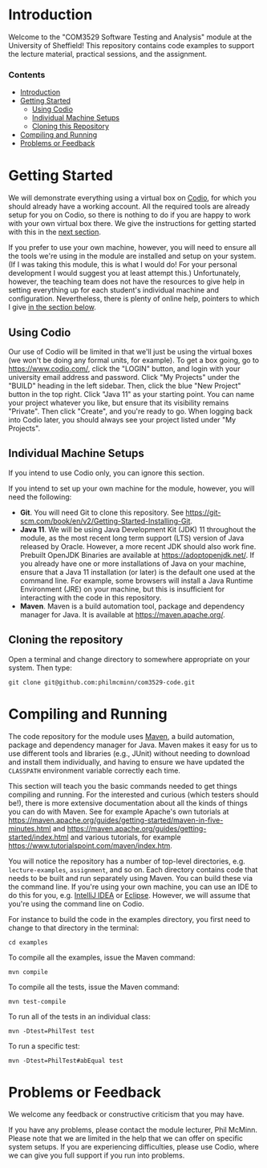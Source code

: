 # Introduction
Welcome to the "COM3529 Software Testing and Analysis" module at the University
of Sheffield! This repository contains code examples to support the lecture
material, practical sessions, and the assignment.

### Contents

* [Introduction](#introduction)
* [Getting Started](#getting-started)
    * [Using Codio](#using-codio)
    * [Individual Machine Setups](#individual-machine-setups)
    * [Cloning this Repository](#cloning-the-repository)
* [Compiling and Running](#compiling-and-running)
* [Problems or Feedback](#problems-or-feedback)

# Getting Started

We will demonstrate everything using a virtual box on
[Codio](https://www.codio.com/), for which you should already have a working
account. All the required tools are already setup for you on Codio, so there is
nothing to do if you are happy to work with your own virtual box there. We give
the instructions for getting started with this in the [next section](#using-codio).

If you prefer to use your own machine, however, you will need to ensure all the
tools we're using in the module are installed and setup on your system. (If I
was taking this module, this is what I would do! For your personal development I
would suggest you at least attempt this.) Unfortunately, however, the teaching
team does not have the resources to give help in setting everything up for each
student's individual machine and configuration. Nevertheless, there is plenty of
online help, pointers to which I give [in the section
below](#individual-machine-setups). 

## Using Codio

Our use of Codio will be limited in that we'll just be using the virtual boxes
(we won't be doing any formal units, for example). To get a box going, go to
https://www.codio.com/, click the "LOGIN" button, and login with your university
email address and password. Click "My Projects" under the "BUILD" heading in the
left sidebar. Then, click the blue "New Project" button in the top right. Click
"Java 11" as your starting point. You can name your project whatever you like,
but ensure that its visibility remains "Private". Then click "Create", and
you're ready to go. When logging back into Codio later, you should always see
your project listed under "My Projects".

## Individual Machine Setups

If you intend to use Codio only, you can ignore this section. 

If you intend to set up your own machine for the module, however, you will need
the following:

* __Git__. You will need Git to clone this repository. See
  https://git-scm.com/book/en/v2/Getting-Started-Installing-Git.
* __Java 11__. We will be using Java Development Kit (JDK) 11 throughout the
  module, as the most recent long term support (LTS) version of Java released by
  Oracle. However, a more recent JDK should also work fine. Prebuilt OpenJDK
  Binaries are available at https://adoptopenjdk.net/. If you already have one
  or more installations of Java on your machine, ensure that a Java 11
  installation (or later) is the default one used at the command line. For
  example, some browsers will install a Java Runtime Environment (JRE) on your
  machine, but this is insufficient for interacting with the code in this
  repository.
* __Maven__. Maven is a build automation tool, package and dependency manager
  for Java. It is available at https://maven.apache.org/. 

## Cloning the repository
Open a terminal and change directory to somewhere appropriate on your system.
Then type:

``git clone git@github.com:philmcminn/com3529-code.git``

# Compiling and Running

The code repository for the module uses [Maven](https://maven.apache.org/), a
build automation, package and dependency manager for Java. Maven makes it easy
for us to use different tools and libraries (e.g., JUnit) without needing to
download and install them individually, and having to ensure we have updated the
`CLASSPATH` environment variable correctly each time. 

This section will teach you the basic commands needed to get things compiling
and running. For the interested and curious (which testers should be!), there is
more extensive documentation about all the kinds of things you can do with
Maven. See for example Apache's own tutorials at
https://maven.apache.org/guides/getting-started/maven-in-five-minutes.html and
https://maven.apache.org/guides/getting-started/index.html and various
tutorials, for example https://www.tutorialspoint.com/maven/index.htm.

You will notice the repository has a number of top-level directories, e.g.
`lecture-examples`, `assignment`, and so on. Each directory contains code that
needs to be built and run separately using Maven. You can build these via the
command line. If you're using your own machine, you can use an IDE to do this
for you, e.g. [IntelliJ IDEA](https://www.jetbrains.com/idea/) or
[Eclipse](https://www.eclipse.org/downloads/). However, we will assume that
you're using the command line on Codio. 

For instance to build the code in the examples directory, you first need to
change to that directory in the terminal:

``cd examples``

To compile all the examples, issue the Maven command:

``mvn compile``

To compile all the tests, issue the Maven command:

``mvn test-compile``

To run all of the tests in an individual class:

``mvn -Dtest=PhilTest test``

To run a specific test:

``mvn -Dtest=PhilTest#abEqual test``


# Problems or Feedback

We welcome any feedback or constructive criticism that you may have.

If you have any problems, please contact the module lecturer, Phil McMinn.
Please note that we are limited in the help that we can offer on specific system
setups. If you are experiencing difficulties, please use Codio, where we can
give you full support if you run into problems. 
